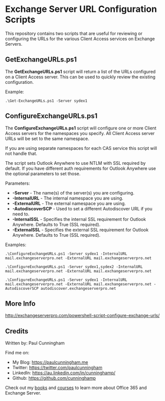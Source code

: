 # Exchange Server URL Configuration Scripts

This repository contains two scripts that are useful for reviewing or configuring the URLs for the various Client Access services on Exchange Servers.

## GetExchangeURLs.ps1

The **GetExchangeURLs.ps1** script will return a list of the URLs configured on a Client Access server. This can be used to quickly review the existing configuration.

Example:

```
.\Get-ExchangeURLs.ps1 -Server sydex1
```

## ConfigureExchangeURLs.ps1

The **ConfigureExchangeURLs.ps1** script will configure one or more Client Access servers for the namespaces you specify. All Client Access server
URLs will be set to the same namespace.

If you are using separate namespaces for each CAS service this script will not handle that.

The script sets Outlook Anywhere to use NTLM with SSL required by default. If you have different auth requirements for Outlook Anywhere  use the optional
parameters to set those.

Parameters:
- **-Server** - The name(s) of the server(s) you are configuring.
- **-InternalURL** - The internal namespace you are using.
- **-ExternalURL** - The external namespace you are using.
- **-AutodiscoverSCP** - Used to set a different Autodiscover URL if you need to.
- **-InternalSSL** - Specifies the internal SSL requirement for Outlook Anywhere. Defaults to True (SSL required).
- **-ExternalSSL** - Specifies the external SSL requirement for Outlook Anywhere. Defaults to True (SSL required).

Examples:

```
.\ConfigureExchangeURLs.ps1 -Server sydex1 -InternalURL mail.exchangeserverpro.net -ExternalURL mail.exchangeserverpro.net
```

```
.\ConfigureExchangeURLs.ps1 -Server sydex1,sydex2 -InternalURL mail.exchangeserverpro.net -ExternalURL mail.exchangeserverpro.net
```

```
.\ConfigureExchangeURLs.ps1 -Server sydex1 -InternalURL mail.exchangeserverpro.net -ExternalURL mail.exchangeserverpro.net -AutodiscoverSCP autodiscover.exchangeserverpro.net
```

## More Info

http://exchangeserverpro.com/powershell-script-configure-exchange-urls/

## Credits
Written by: Paul Cunningham

Find me on:

* My Blog:	https://paulcunningham.me
* Twitter:	https://twitter.com/paulcunningham
* LinkedIn:	https://au.linkedin.com/in/cunninghamp/
* Github:	https://github.com/cunninghamp

Check out my [books](https://paulcunningham.me/books/) and [courses](https://paulcunningham.me/training/) to learn more about Office 365 and Exchange Server.
